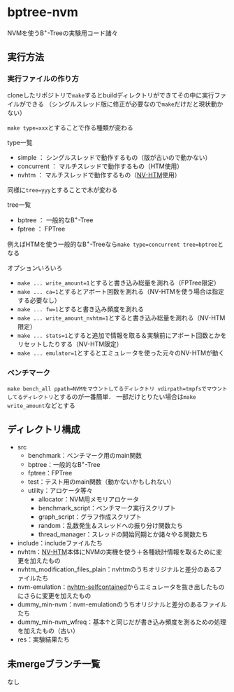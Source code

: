# bptree-nvm

NVMを使うB<sup>+</sup>-Treeの実験用コード諸々

## 実行方法

### 実行ファイルの作り方

cloneしたリポジトリで`make`するとbuildディレクトリができてその中に実行ファイルができる
（シングルスレッド版に修正が必要なので`make`だけだと現状動かない）

`make type=xxx`とすることで作る種類が変わる

type一覧
- simple ： シングルスレッドで動作するもの（版が古いので動かない）
- concurrent ： マルチスレッドで動作するもの（HTM使用）
- nvhtm ： マルチスレッドで動作するもの（[NV-HTM](https://bitbucket.org/daniel_castro1993/nvhtm/src/master/)使用）

同様に`tree=yyy`とすることで木が変わる

tree一覧
- bptree ： 一般的なB<sup>+</sup>-Tree
- fptree ： FPTree

例えばHTMを使う一般的なB<sup>+</sup>-Treeなら`make type=concurrent tree=bptree`となる

オプションいろいろ
- `make ... write_amount=1`とすると書き込み総量を測れる（FPTree限定）
- `make ... ca=1`とするとアボート回数を測れる（NV-HTMを使う場合は指定する必要なし）
- `make ... fw=1`とすると書き込み頻度を測れる
- `make ... write_amount_nvhtm=1`とすると書き込み総量を測れる（NV-HTM限定）
- `make ... stats=1`とすると追加で情報を取る＆実験前にアボート回数とかをリセットしたりする（NV-HTM限定）
- `make ... emulator=1`とするとエミュレータを使った元々のNV-HTMが動く

### ベンチマーク

`make bench_all ppath=NVMをマウントしてるディレクトリ vdirpath=tmpfsでマウントしてるディレクトリ`とするのが一番簡単．
一部だけとりたい場合は`make write_amount`などとする

## ディレクトリ構成

- src
    - benchmark：ベンチマーク用のmain関数
    - bptree：一般的なB<sup>+</sup>-Tree
    - fptree：FPTree
    - test：テスト用のmain関数（動かないかもしれない）
    - utility：アロケータ等々
        - allocator：NVM用メモリアロケータ
        - benchmark_script：ベンチマーク実行スクリプト
        - graph_script：グラフ作成スクリプト
        - random：乱数発生＆スレッドへの振り分け関数たち
        - thread_manager：スレッドの開始同期とか諸々やる関数たち
- include：includeファイルたち
- nvhtm：[NV-HTM](https://bitbucket.org/daniel_castro1993/nvhtm.git)本体にNVMの実機を使う＋各種統計情報を取るために変更を加えたもの
- nvhtm_modification_files_plain：nvhtmのうちオリジナルと差分のあるファイルたち
- nvm-emulation：[nvhtm-selfcontained](https://bitbucket.org/daniel_castro1993/nvhtm-selfcontained.git)からエミュレータを抜き出したものにさらに変更を加えたもの
- dummy_min-nvm：nvm-emulationのうちオリジナルと差分のあるファイルたち
- dummy_min-nvm_wfreq：基本↑と同じだが書き込み頻度を測るための処理を加えたもの（古い）
- res：実験結果たち

## 未mergeブランチ一覧

なし

